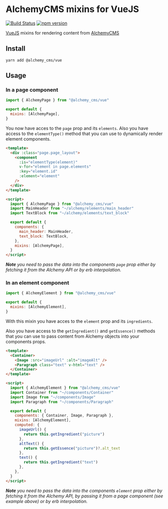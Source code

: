 # AlchemyCMS mixins for VueJS

[![Build Status](https://travis-ci.com/AlchemyCMS/alchemy-vue.svg?branch=main)](https://travis-ci.com/AlchemyCMS/alchemy-vue)
[![npm version](https://badge.fury.io/js/%40alchemy_cms%2Fvue.svg)](https://badge.fury.io/js/%40alchemy_cms%2Fvue)

[VueJS](https://vuejs.org) mixins for rendering content from [AlchemyCMS](https://alchemy-cms.com)

## Install

```
yarn add @alchemy_cms/vue
```

## Usage

### In a page component

```js
import { AlchemyPage } from "@alchemy_cms/vue"

export default {
  mixins: [AlchemyPage],
}
```

You now have acces to the `page` prop and its `elements`. Also you have access to the `elementType()` method that you can use to dynamically render element components.

```html
<template>
  <div :class="page.page_layout">
    <component
      :is="elementType(element)"
      v-for="element in page.elements"
      :key="element.id"
      :element="element"
    />
  </div>
</template>

<script>
  import { AlchemyPage } from "@alchemy_cms/vue"
  import MainHeader from "~/alchemy/elements/main_header"
  import TextBlock from "~/alchemy/elements/text_block"

  export default {
    components: {
      main_header: MainHeader,
      text_block: TextBlock,
    },
    mixins: [AlchemyPage],
  }
</script>
```

_**Note** you need to pass the data into the components `page` prop either by fetching it from the Alchemy API or by erb interpolation._

### In an element component

```js
import { AlchemyElement } from "@alchemy_cms/vue"

export default {
  mixins: [AlchemyElement],
}
```

With this mixin you have acces to the `element` prop and its `ingredients`.

Also you have access to the `getIngredient()` and `getEssence()` methods that you can use to pass content from Alchemy objects into your components props.

```html
<template>
  <Container>
    <Image :src="imageUrl" :alt="imageAlt" />
    <Paragraph class="text" v-html="text" />
  </Container>
</template>

<script>
  import { AlchemyElement } from "@alchemy_cms/vue"
  import Container from "~/components/Container"
  import Image from "~/components/Image"
  import Paragraph from "~/components/Paragraph"

  export default {
    components: { Container, Image, Paragraph },
    mixins: [AlchemyElement],
    computed: {
      imageUrl() {
        return this.getIngredient("picture")
      },
      altText() {
        return this.getEssence("picture")?.alt_text
      },
      text() {
        return this.getIngredient("text")
      },
    },
  }
</script>
```

_**Note** you need to pass the data into the components `element` prop either by fetching it from the Alchemy API, by passing it from a page component (see example above) or by erb interpolation._
